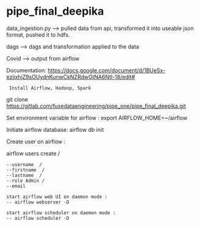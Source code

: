 # pipe_final_deepika

data_ingestion.py --> pulled data from api, transformed it into useable json format, pushed it to hdfs.

dags --> dags and transformation applied to the data

Covid --> output from airflow

Documentation:
https://docs.google.com/document/d/1BUeSx-eziixhjZ9sOUydnKunwCkNZRdwGtNA6Ntl-18/edit#



`` Install Airflow, Hadoop, Spark``

 git clone https://gitlab.com/fusedataengineering/pipe_one/pipe_final_deepika.git


 Set environment variable for airflow :  export AIRFLOW_HOME=~/airflow


 Initiate airflow database: airflow db init


 Create user on airflow :

airflow users create /

    --username  /
    --firstname  /
    --lastname  /
    --role Admin /
    --email 


```
start airflow web UI on daemon mode :
-- airflow webserver -D
```


```
start airflow scheduler on daemon mode :
-- airflow scheduler -D
```



